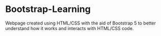 # Bootstrap-Learning
Webpage created using HTML/CSS with the aid of Bootstrap 5 to better understand how it works and interacts with HTML/CSS code.
